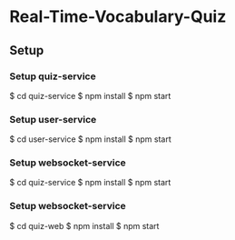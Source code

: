 # Real-Time-Vocabulary-Quiz

## Setup
### Setup quiz-service
$ cd quiz-service
$ npm install
$ npm start

### Setup user-service
$ cd user-service
$ npm install
$ npm start

### Setup websocket-service
$ cd quiz-service
$ npm install
$ npm start

### Setup websocket-service
$ cd quiz-web
$ npm install
$ npm start